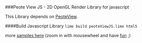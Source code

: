 ###Peote View JS - 2D OpenGL Render Library for javascript

This Library depends on [PeoteView](https://github.com/maitag/peote-view).

####Build Javascript Library
`lime build peoteViewJS.lime html5`

more [samples here](http://maitag.de/~semmi/haxelime/viewer_gpuanimtiles/)
(zoom in with mousewheel and have [fun](http://maitag.de/~semmi/haxelime/viewer_gpuanimtiles/halloWeltYT.html) ;)



